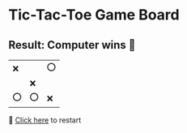 # Tic-Tac-Toe Game Board
## Result: Computer wins 🤖
|   |   |   |
|---|---|---|
|❌ |  |⭕ |
|  |❌ |  |
|⭕ |⭕ |❌ |

🔄 [Click here](EEEEEEEEE.md) to restart